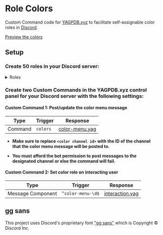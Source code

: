 # Role Colors

Custom Command code for [YAGPDB.xyz](https://yagpdb.xyz/) to facilitate self-assignable color roles in [Discord](https://discord.com/).

[Preview the colors](https://brybrant.github.io/role-colors/)

## Setup

### Create 50 roles in your Discord server:

<details>
  <summary>Roles</summary>
  <table>
    <thead>
      <tr>
        <th>Role #</th>
        <th>Role Name</th>
        <th>Role Color</th>
      </tr>
    </thead>
    <tbody>
<tr><th colspan="3" style="text-align:center">Bright</th></tr>
<tr>
<td style="text-align:right">1</td>
<td>Bright Red</td>
<td style="background:#ff281d;color:#000"><code>#ff281d</code></td>
</tr>
<tr>
<td style="text-align:right">2</td>
<td>Bright Orange</td>
<td style="background:#ff9d1d;color:#000"><code>#ff9d1d</code></td>
</tr>
<tr>
<td style="text-align:right">3</td>
<td>Bright Yellow</td>
<td style="background:#ffe620;color:#000"><code>#ffe620</code></td>
</tr>
<tr>
<td style="text-align:right">4</td>
<td>Bright Green</td>
<td style="background:#7aff26;color:#000"><code>#7aff26</code></td>
</tr>
<tr>
<td style="text-align:right">5</td>
<td>Bright Teal</td>
<td style="background:#24ffd2;color:#000"><code>#24ffd2</code></td>
</tr>
<tr>
<td style="text-align:right">6</td>
<td>Bright Cyan</td>
<td style="background:#21e6ff;color:#000"><code>#21e6ff</code></td>
</tr>
<tr>
<td style="text-align:right">7</td>
<td>Bright Blue</td>
<td style="background:#1fa6ff;color:#000"><code>#1fa6ff</code></td>
</tr>
<tr>
<td style="text-align:right">8</td>
<td>Bright Violet</td>
<td style="background:#5d2dff;color:#fff"><code>#5d2dff</code></td>
</tr>
<tr>
<td style="text-align:right">9</td>
<td>Bright Magenta</td>
<td style="background:#d22cff;color:#000"><code>#d22cff</code></td>
</tr>
<tr>
<td style="text-align:right">10</td>
<td>Bright Pink</td>
<td style="background:#ff28a1;color:#000"><code>#ff28a1</code></td>
</tr>
<tr><th colspan="3" style="text-align:center">Deep</th></tr>
<tr>
<td style="text-align:right">11</td>
<td>Deep Red</td>
<td style="background:#a40000;color:#fff"><code>#a40000</code></td>
</tr>
<tr>
<td style="text-align:right">12</td>
<td>Deep Orange</td>
<td style="background:#a16000;color:#fff"><code>#a16000</code></td>
</tr>
<tr>
<td style="text-align:right">13</td>
<td>Deep Yellow</td>
<td style="background:#9f8f00;color:#000"><code>#9f8f00</code></td>
</tr>
<tr>
<td style="text-align:right">14</td>
<td>Deep Green</td>
<td style="background:#469f00;color:#000"><code>#469f00</code></td>
</tr>
<tr>
<td style="text-align:right">15</td>
<td>Deep Teal</td>
<td style="background:#009f82;color:#000"><code>#009f82</code></td>
</tr>
<tr>
<td style="text-align:right">16</td>
<td>Deep Cyan</td>
<td style="background:#008fa0;color:#000"><code>#008fa0</code></td>
</tr>
<tr>
<td style="text-align:right">17</td>
<td>Deep Blue</td>
<td style="background:#0066a3;color:#fff"><code>#0066a3</code></td>
</tr>
<tr>
<td style="text-align:right">18</td>
<td>Deep Violet</td>
<td style="background:#3800a8;color:#fff"><code>#3800a8</code></td>
</tr>
<tr>
<td style="text-align:right">19</td>
<td>Deep Magenta</td>
<td style="background:#8400a4;color:#fff"><code>#8400a4</code></td>
</tr>
<tr>
<td style="text-align:right">20</td>
<td>Deep Pink</td>
<td style="background:#a30064;color:#fff"><code>#a30064</code></td>
</tr>
<tr><th colspan="3" style="text-align:center">Muted</th></tr>
<tr>
<td style="text-align:right">21</td>
<td>Muted Red</td>
<td style="background:#a15b51;color:#fff"><code>#a15b51</code></td>
</tr>
<tr>
<td style="text-align:right">22</td>
<td>Muted Orange</td>
<td style="background:#a0764d;color:#000"><code>#a0764d</code></td>
</tr>
<tr>
<td style="text-align:right">23</td>
<td>Muted Yellow</td>
<td style="background:#9f954f;color:#000"><code>#9f954f</code></td>
</tr>
<tr>
<td style="text-align:right">24</td>
<td>Muted Green</td>
<td style="background:#6c9f58;color:#000"><code>#6c9f58</code></td>
</tr>
<tr>
<td style="text-align:right">25</td>
<td>Muted Teal</td>
<td style="background:#539f8a;color:#000"><code>#539f8a</code></td>
</tr>
<tr>
<td style="text-align:right">26</td>
<td>Muted Cyan</td>
<td style="background:#50949f;color:#000"><code>#50949f</code></td>
</tr>
<tr>
<td style="text-align:right">27</td>
<td>Muted Blue</td>
<td style="background:#517ca0;color:#000"><code>#517ca0</code></td>
</tr>
<tr>
<td style="text-align:right">28</td>
<td>Muted Violet</td>
<td style="background:#6163a1;color:#fff"><code>#6163a1</code></td>
</tr>
<tr>
<td style="text-align:right">29</td>
<td>Muted Magenta</td>
<td style="background:#9061a0;color:#fff"><code>#9061a0</code></td>
</tr>
<tr>
<td style="text-align:right">30</td>
<td>Muted Pink</td>
<td style="background:#a05b79;color:#fff"><code>#a05b79</code></td>
</tr>
<tr><th colspan="3" style="text-align:center">Pastel</th></tr>
<tr>
<td style="text-align:right">31</td>
<td>Pastel Red</td>
<td style="background:#ffb1a4;color:#000"><code>#ffb1a4</code></td>
</tr>
<tr>
<td style="text-align:right">32</td>
<td>Pastel Orange</td>
<td style="background:#ffce9e;color:#000"><code>#ffce9e</code></td>
</tr>
<tr>
<td style="text-align:right">33</td>
<td>Pastel Yellow</td>
<td style="background:#fff3a2;color:#000"><code>#fff3a2</code></td>
</tr>
<tr>
<td style="text-align:right">34</td>
<td>Pastel Green</td>
<td style="background:#c5ffae;color:#000"><code>#c5ffae</code></td>
</tr>
<tr>
<td style="text-align:right">35</td>
<td>Pastel Teal</td>
<td style="background:#a7ffe4;color:#000"><code>#a7ffe4</code></td>
</tr>
<tr>
<td style="text-align:right">36</td>
<td>Pastel Cyan</td>
<td style="background:#a2f2ff;color:#000"><code>#a2f2ff</code></td>
</tr>
<tr>
<td style="text-align:right">37</td>
<td>Pastel Blue</td>
<td style="background:#a4d5ff;color:#000"><code>#a4d5ff</code></td>
</tr>
<tr>
<td style="text-align:right">38</td>
<td>Pastel Violet</td>
<td style="background:#b7bcff;color:#000"><code>#b7bcff</code></td>
</tr>
<tr>
<td style="text-align:right">39</td>
<td>Pastel Magenta</td>
<td style="background:#edbaff;color:#000"><code>#edbaff</code></td>
</tr>
<tr>
<td style="text-align:right">40</td>
<td>Pastel Pink</td>
<td style="background:#ffb1d1;color:#000"><code>#ffb1d1</code></td>
</tr>
<tr><th colspan="3" style="text-align:center">Grayscale</th></tr>
<tr>
<td style="text-align:right">41</td>
<td> White</td>
<td style="background:#ffffff;color:#000"><code>#ffffff</code></td>
</tr>
<tr>
<td style="text-align:right">42</td>
<td> Gray 8</td>
<td style="background:#e3e3e3;color:#000"><code>#e3e3e3</code></td>
</tr>
<tr>
<td style="text-align:right">43</td>
<td> Gray 7</td>
<td style="background:#c6c6c6;color:#000"><code>#c6c6c6</code></td>
</tr>
<tr>
<td style="text-align:right">44</td>
<td> Gray 6</td>
<td style="background:#aaaaaa;color:#000"><code>#aaaaaa</code></td>
</tr>
<tr>
<td style="text-align:right">45</td>
<td> Gray 5</td>
<td style="background:#8e8e8e;color:#000"><code>#8e8e8e</code></td>
</tr>
<tr>
<td style="text-align:right">46</td>
<td> Gray 4</td>
<td style="background:#717171;color:#fff"><code>#717171</code></td>
</tr>
<tr>
<td style="text-align:right">47</td>
<td> Gray 3</td>
<td style="background:#555555;color:#fff"><code>#555555</code></td>
</tr>
<tr>
<td style="text-align:right">48</td>
<td> Gray 2</td>
<td style="background:#393939;color:#fff"><code>#393939</code></td>
</tr>
<tr>
<td style="text-align:right">49</td>
<td> Gray 1</td>
<td style="background:#1c1c1c;color:#fff"><code>#1c1c1c</code></td>
</tr>
<tr>
<td style="text-align:right">50</td>
<td> Black</td>
<td style="background:#010101;color:#fff"><code>#010101</code></td>
</tr>
</tbody></table></details>

### Create two Custom Commands in the YAGPDB.xyz control panel for your Discord server with the following settings:

#### Custom Command 1: Post/update the color menu message


  <table>
    <thead>
      <tr>
        <th>Type</th>
        <th>Trigger</th>
        <th>Response</th>
      </tr>
    </thead>
    <tbody>
      <tr>
        <td>Command</td>
        <td><code>colors</code></td>
        <td><a href="./yagpdb-custom-commands/color-menu.yag">color-menu.yag</a></td>
      </tr>
    </tbody>
  </table>

- **Make sure to replace `<color channel id>` with the ID of the channel that the color menu message will be posted to.**

- **You must afford the bot permission to post messages to the designated channel or else the command will fail.**

#### Custom Command 2: Set color role on interacting user


  <table>
    <thead>
      <tr>
        <th>Type</th>
        <th>Trigger</th>
        <th>Response</th>
      </tr>
    </thead>
    <tbody>
      <tr>
        <td>Message Component</td>
        <td><code>^color-menu-\d$</code></td>
        <td><a href="./yagpdb-custom-commands/interaction.yag">interaction.yag</a></td>
      </tr>
    </tbody>
  </table>

## gg sans

This project uses Discord's proprietary font ["gg sans"](https://support.discord.com/hc/en-us/articles/9507780972951-gg-sans-Font-Update-FAQ) which is Copyright &copy; Discord Inc.